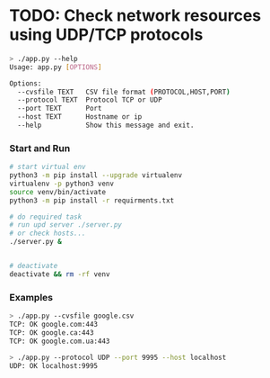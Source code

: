 # TODO: Check network resources using UDP/TCP protocols 

```bash
> ./app.py --help
Usage: app.py [OPTIONS]

Options:
  --cvsfile TEXT   CSV file format (PROTOCOL,HOST,PORT)
  --protocol TEXT  Protocol TCP or UDP
  --port TEXT      Port
  --host TEXT      Hostname or ip
  --help           Show this message and exit.
```


### Start and Run
```bash
# start virtual env
python3 -m pip install --upgrade virtualenv
virtualenv -p python3 venv
source venv/bin/activate
python3 -m pip install -r requirments.txt

# do required task 
# run upd server ./server.py 
# or check hosts...
./server.py &


# deactivate
deactivate && rm -rf venv
```


### Examples
```bash
> ./app.py --cvsfile google.csv
TCP: OK google.com:443
TCP: OK google.ca:443
TCP: OK google.com.ua:443

> ./app.py --protocol UDP --port 9995 --host localhost
UDP: OK localhost:9995
```